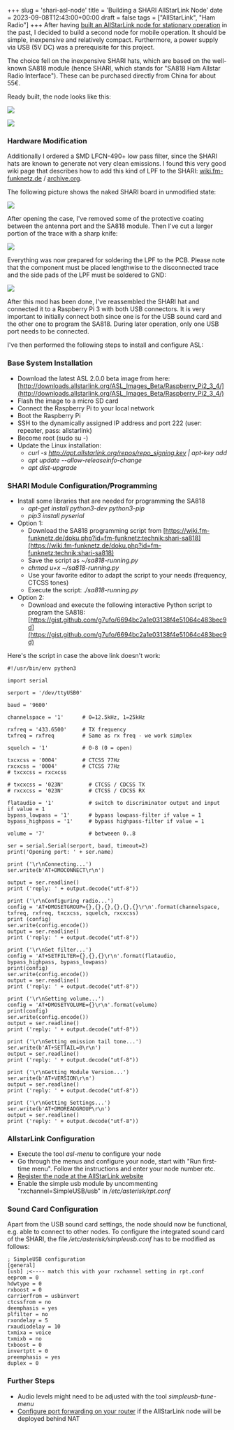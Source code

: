 +++
slug = 'shari-asl-node'
title = 'Building a SHARI AllStarLink Node'
date = 2023-09-08T12:43:00+00:00
draft = false
tags = ["AllStarLink", "Ham Radio"]
+++
After having [built an AllStarLink node for stationary operation](/allstarlink-node-build/) in the past, I decided to build a second node for mobile operation. It should be simple, inexpensive and relatively compact. Furthermore, a power supply via USB (5V DC) was a prerequisite for this project.

The choice fell on the inexpensive SHARI hats, which are based on the well-known SA818 module (hence SHARI, which stands for "SA818 Ham Allstar Radio Interface"). These can be purchased directly from China for about 55€. 

Ready built, the node looks like this:

![](/img/shari-asl-node-1.jpg)

![](/img/shari-asl-node-2.jpg)

### Hardware Modification

Additionally I ordered a SMD LFCN-490+ low pass filter, since the SHARI hats are known to generate not very clean emissions. I found this very good wiki page that describes how to add this kind of LPF to the SHARI: [wiki.fm-funknetz.de](https://wiki.fm-funknetz.de/doku.php?id=fm-funknetz:technik:shari-sa818) / [archive.org](https://web.archive.org/web/20230329192546/https://wiki.fm-funknetz.de/doku.php?id=fm-funknetz:technik:shari-sa818).

The following picture shows the naked SHARI board in unmodified state:

![](/img/shari-asl-node-3.jpg)

After opening the case, I've removed some of the protective coating between the antenna port and the SA818 module. Then I've cut a larger portion of the trace with a sharp knife:

![](/img/shari-asl-node-4.jpg)

Everything was now prepared for soldering the LPF to the PCB. Please note that the component must be placed lengthwise to the disconnected trace and the side pads of the LPF must be soldered to GND:

![](/img/shari-asl-node-5.jpg)

After this mod has been done, I've reassembled the SHARI hat and connected it to a Raspberry Pi 3 with both USB connectors. It is very important to initially connect both since one is for the USB sound card and the other one to program the SA818. During later operation, only one USB port needs to be connected.

I've then performed the following steps to install and configure ASL:

### Base System Installation

* Download the latest ASL 2.0.0 beta image from here: [http://downloads.allstarlink.org/ASL_Images_Beta/Raspberry_Pi2_3_4/](http://downloads.allstarlink.org/ASL_Images_Beta/Raspberry_Pi2_3_4/)
* Flash the image to a micro SD card
* Connect the Raspberry Pi to your local network
* Boot the Raspberry Pi
* SSH to the dynamically assigned IP address and port 222 (user: repeater, pass: allstarlink)
* Become root (sudo su -)
* Update the Linux installation: 
  * _curl -s http://apt.allstarlink.org/repos/repo_signing.key | apt-key add_
  * _apt update --allow-releaseinfo-change_
  * _apt dist-upgrade_

### SHARI Module Configuration/Programming

* Install some libraries that are needed for programming the SA818
  * _apt-get install python3-dev python3-pip_
  * _pip3 install pyserial_
* Option 1:
  * Download the SA818 programming script from [https://wiki.fm-funknetz.de/doku.php?id=fm-funknetz:technik:shari-sa818](https://wiki.fm-funknetz.de/doku.php?id=fm-funknetz:technik:shari-sa818)
  * Save the script as _~/sa818-running.py_
  * _chmod u+x ~/sa818-running.py_
  * Use your favorite editor to adapt the script to your needs (frequency, CTCSS tones)
  * Execute the script: _./sa818-running.py_
* Option 2:
  * Download and execute the following interactive Python script to program the SA818: [https://gist.github.com/g7ufo/6694bc2a1e03138f4e51064c483bec9d](https://gist.github.com/g7ufo/6694bc2a1e03138f4e51064c483bec9d)

Here's the script in case the above link doesn't work:

```
#!/usr/bin/env python3

import serial

serport = '/dev/ttyUSB0'

baud = '9600'

channelspace = '1'      # 0=12.5kHz, 1=25kHz

rxfreq = '433.6500'     # TX frequency
txfreq = rxfreq         # Same as rx freq - we work simplex

squelch = '1'           # 0-8 (0 = open)

txcxcss = '0004'        # CTCSS 77Hz
rxcxcss = '0004'        # CTCSS 77Hz
# txcxcss = rxcxcss

# txcxcss = '023N'        # CTCSS / CDCSS TX
# rxcxcss = '023N'        # CTCSS / CDCSS RX

flataudio = '1'           # switch to discriminator output and input if value = 1
bypass_lowpass = '1'      # bypass lowpass-filter if value = 1
bypass_highpass = '1'     # bypass highpass-filter if value = 1

volume = '7'              # betweeen 0..8

ser = serial.Serial(serport, baud, timeout=2)
print('Opening port: ' + ser.name)

print ('\r\nConnecting...')
ser.write(b'AT+DMOCONNECT\r\n')

output = ser.readline()
print ('reply: ' + output.decode("utf-8"))

print ('\r\nConfiguring radio...')
config = 'AT+DMOSETGROUP={},{},{},{},{},{}\r\n'.format(channelspace, txfreq, rxfreq, txcxcss, squelch, rxcxcss)
print (config)
ser.write(config.encode())
output = ser.readline()
print ('reply: ' + output.decode("utf-8"))

print ('\r\nSet filter...')
config = 'AT+SETFILTER={},{},{}\r\n'.format(flataudio, bypass_highpass, bypass_lowpass)
print(config)
ser.write(config.encode())
output = ser.readline()
print ('reply: ' + output.decode("utf-8"))

print ('\r\nSetting volume...')
config = 'AT+DMOSETVOLUME={}\r\n'.format(volume)
print(config)
ser.write(config.encode())
output = ser.readline()
print ('reply: ' + output.decode("utf-8"))

print ('\r\nSetting emission tail tone...')
ser.write(b'AT+SETTAIL=0\r\n')
output = ser.readline()
print ('reply: ' + output.decode("utf-8"))

print ('\r\nGetting Module Version...')
ser.write(b'AT+VERSION\r\n')
output = ser.readline()
print ('reply: ' + output.decode("utf-8"))

print ('\r\nGetting Settings...')
ser.write(b'AT+DMOREADGROUP\r\n')
output = ser.readline()
print ('reply: ' + output.decode("utf-8"))
```

### AllstarLink Configuration

* Execute the tool _asl-menu_ to configure your node
* Go through the menus and configure your node, start with "Run first-time menu". Follow the instructions and enter your node number etc.
* [Register the node at the AllStarLink website](https://www.allstarlink.org/portal/nodes.php)
* Enable the simple usb module by uncommenting "rxchannel=SimpleUSB/usb" in _/etc/asterisk/rpt.conf_

### Sound Card Configuration

Apart from the USB sound card settings, the node should now be functional, e.g. able to connect to other nodes. To configure the integrated sound card of the SHARI, the file _/etc/asterisk/simpleusb.conf_ has to be modified as follows:

```
; SimpleUSB configuration
[general]
[usb] ;<---- match this with your rxchannel setting in rpt.conf
eeprom = 0
hdwtype = 0
rxboost = 0
carrierfrom = usbinvert
ctcssfrom = no
deemphasis = yes
plfilter = no
rxondelay = 5
rxaudiodelay = 10
txmixa = voice
txmixb = no
txboost = 0
invertptt = 0
preemphasis = yes
duplex = 0
```
### Further Steps

* Audio levels might need to be adjusted with the tool _simpleusb-tune-menu_
* [Configure port forwarding on your router](http://wiki.allstarlink.org/wiki/ASL_FAQ#Does_app_rpt_work_through_NAT_routers.3F) if the AllStarLink node will be deployed behind NAT